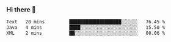 ### Hi there 👋

<!--START_SECTION:waka-->

```txt
Text   20 mins         ███████████████████░░░░░░   76.45 %
Java   4 mins          ████░░░░░░░░░░░░░░░░░░░░░   15.50 %
XML    2 mins          ██░░░░░░░░░░░░░░░░░░░░░░░   08.06 %
```

<!--END_SECTION:waka-->


<!--
**AnkelMauCastillo/AnkelMauCastillo** is a ✨ _special_ ✨ repository because its `README.md` (this file) appears on your GitHub profile.

Here are some ideas to get you started:

- 🔭 I’m currently working on ...
- 🌱 I’m currently learning ...
- 👯 I’m looking to collaborate on ...
- 🤔 I’m looking for help with ...
- 💬 Ask me about ...
- 📫 How to reach me: ...
- 😄 Pronouns: ...
- ⚡ Fun fact: ...
-->
